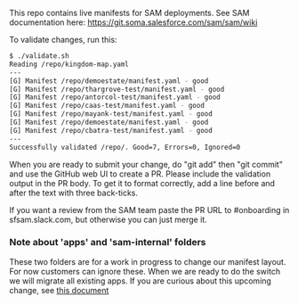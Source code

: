 This repo contains live manifests for SAM deployments.  See SAM documentation here: https://git.soma.salesforce.com/sam/sam/wiki

To validate changes, run this:

```sh
$ ./validate.sh 
Reading /repo/kingdom-map.yaml
---
[G] Manifest /repo/demoestate/manifest.yaml - good
[G] Manifest /repo/thargrove-test/manifest.yaml - good
[G] Manifest /repo/antorcol-test/manifest.yaml - good
[G] Manifest /repo/caas-test/manifest.yaml - good
[G] Manifest /repo/mayank-test/manifest.yaml - good
[G] Manifest /repo/demoestate/manifest.yaml - good
[G] Manifest /repo/cbatra-test/manifest.yaml - good
---
Successfully validated /repo/. Good=7, Errors=0, Ignored=0
```

When you are ready to submit your change, do "git add" then "git commit" and use the GitHub web UI to create a PR. Please include the validation output in the PR body.  To get it to format correctly, add a line before and after the text with three back-ticks.

If you want a review from the SAM team paste the PR URL to #onboarding in sfsam.slack.com, but otherwise you can just merge it.

### Note about 'apps' and 'sam-internal' folders
These two folders are for a work in progress to change our manifest layout.
For now customers can ignore these.  When we are ready to do the switch we will migrate all existing apps.
If you are curious about this upcoming change, see [this document](https://docs.google.com/document/d/1I0Z8zjJD3TVZvzmQSWiNEgATtuapxzp0cquc6-PXweE/edit#)
